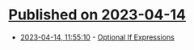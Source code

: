 # [Published on 2023-04-14](index.md)

* [2023-04-14, 11:55:10](https://lobste.rs/s/tmvuxd/optional_if_expressions) - [Optional If Expressions](https://animaomnium.github.io/optional-if-expressions/)
